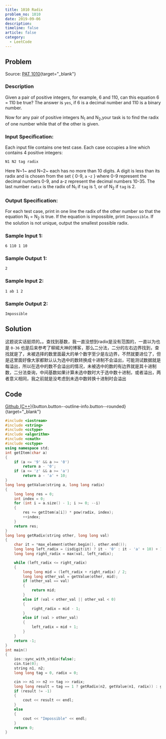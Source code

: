 ```yaml
---
title: 1010 Radix
problem_no: 1010
date: 2019-09-06
description: 
timeline: false
article: false
category:
  - LeetCode
---
```


<!--more-->

## Problem

Source: [PAT 1010](https://pintia.cn/problem-sets/994805342720868352/exam/problems/994805507225665536){target="_blank"}

### Description

Given a pair of positive integers, for example, 6 and 110, can this equation 6 = 110 be true? The answer is `yes`, if 6
is a decimal number and 110 is a binary number.

Now for any pair of positive integers N<sub>1</sub> and N<sub>2</sub>,your task is to find the radix of one number while that of the other
is given.

### Input Specification:

Each input file contains one test case. Each case occupies a line which contains 4 positive integers:

`N1 N2 tag radix`

Here N~1~ and N~2~ each has no more than 10 digits. A digit is less than its radix and is chosen from the set { 0-9, `a`
-`z` } where 0-9 represent the decimal numbers 0-9, and a-z represent the decimal numbers 10-35. The last number `radix`
is the radix of N<sub>1</sub> if `tag` is 1, or of N<sub>2</sub> if `tag` is 2.

### Output Specification:

For each test case, print in one line the radix of the other number so that the equation N<sub>1</sub> = N<sub>2</sub> is true. If the
equation is impossible, print `Impossible`. If the solution is not unique, output the smallest possible radix.

### Sample Input 1:

`6 110 1 10`

### Sample Output 1:

`2`

### Sample Input 2:

`1 ab 1 2`

### Sample Output 2:

`Impossible`

## Solution

这题说实话挺烦的。。查找到基数，我一直没想到radix是没有范围的，一直以为也是 `0-36`
也是后来参考了柳婼大神的博客，那么二分法，二分的左右边界找到，查找就是了，未被选择的数里面最大的单个数字至少是左边界，不然就要进位了，但是这里面好像大家都默认认为选中的数转换成十进制不会溢出，可能测试数据就是每溢出，所以在选中的数不会溢出的情况，未被选中的数的有边界就是其十进制数，二分法查询，中间基数如果计算未选中数时大于选中数十进制，或者溢出，两者意义相同，我之前就是没考虑到未选中数转换十进制时会溢出

## Code

[Github (C++)](https://github.com/Alomerry/algorithm/blob/master/pat/a/){button.button--outline-info.button--rounded}{target="_blank"}


```cpp
#include <iostream>
#include <string>
#include <cctype>
#include <algorithm>
#include <cmath>
#include <cctype>
using namespace std;
int getItem(char a)
{
    if (a <= '9' && a >= '0')
        return a - '0';
    if (a <= 'z' && a >= 'a')
        return a - 'a' + 10;
}
long long getValue(string a, long long radix)
{
    long long res = 0;
    int index = 0;
    for (int i = a.size() - 1; i >= 0; --i)
    {
        res += getItem(a[i]) * pow(radix, index);
        ++index;
    }
    return res;
}
long long getRadix(string other, long long val)
{
    char it = *max_element(other.begin(), other.end());
    long long left_radix = (isdigit(it) ? it - '0' : it - 'a' + 10) + 1;
    long long right_radix = max(val, left_radix);

    while (left_radix <= right_radix)
    {
        long long mid = (left_radix + right_radix) / 2;
        long long other_val = getValue(other, mid);
        if (other_val == val)
        {
            return mid;
        }
        else if (val < other_val || other_val < 0)
        {
            right_radix = mid - 1;
        }
        else if (val > other_val)
        {
            left_radix = mid + 1;
        }
    }
    return -1;
}
int main()
{
    ios::sync_with_stdio(false);
    cin.tie(0);
    string n1, n2;
    long long tag = 0, radix = 0;

    cin >> n1 >> n2 >> tag >> radix;
    long long result = tag == 1 ? getRadix(n2, getValue(n1, radix)) : getRadix(n1, getValue(n2, radix));
    if (result != -1)
    {
        cout << result << endl;
    }
    else
    {
        cout << "Impossible" << endl;
    }
    return 0;
}
```
